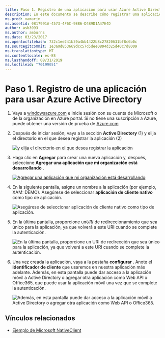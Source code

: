 ```yaml
---
title: Paso 1. Registro de una aplicación para usar Azure Active Directory
description: En este documento se describe cómo registrar una aplicación de Azure con Azure Active Directory para que los clientes móviles puedan acceder de forma segura a ella.
ms.prod: xamarin
ms.assetid: 0B17991A-4573-4F6C-9E86-D4B9D1A47E4D
author: asb3993
ms.author: amburns
ms.date: 03/23/2017
ms.openlocfilehash: 732c1ee241b39a4bb1422b8c27820631bf8c6b0c
ms.sourcegitcommit: 1e3a0d853669dcc57d5dee0894d325d40c7d8009
ms.translationtype: MT
ms.contentlocale: es-ES
ms.lasthandoff: 08/31/2019
ms.locfileid: "70199051"
---
```

# <a name="step-1-register-an-app-to-use-azure-active-directory"></a>Paso 1. Registro de una aplicación para usar Azure Active Directory

1. Vaya a [windowsazure.com](https://manage.windowsazure.com) e inicie sesión con su cuenta de Microsoft o de la organización en Azure portal. Si no tiene una suscripción a Azure, puede obtener una versión de prueba de [Azure.com](https://www.azure.com)

2. Después de iniciar sesión, vaya a la sección **Active Directory** (1) y elija el directorio en el que desea registrar la aplicación (2)

   [![](register-images/01.-active-directory-in-azure-portal-sml.jpg "y elija el directorio en el que desea registrar la aplicación")](register-images/01.-active-directory-in-azure-portal.jpg#lightbox)

3. Haga clic en **Agregar** para crear una nueva aplicación y, después, seleccione **Agregar una aplicación que mi organización está desarrollando** .

   [![](register-images/02.-add-new-application-sml.jpg "Agregar una aplicación que mi organización está desarrollando")](register-images/02.-add-new-application.jpg#lightbox)

4. En la siguiente pantalla, asigne un nombre a la aplicación (por ejemplo, XAM: DEMO).
   Asegúrese de seleccionar **aplicación de cliente nativo** como tipo de aplicación.

   ![](register-images/03.-app-name.jpg "Asegúrese de seleccionar aplicación de cliente nativo como tipo de aplicación.")

5. En la última pantalla, proporcione un*URI* de redireccionamiento que sea único para la aplicación, ya que volverá a este URI cuando se complete la autenticación.

   ![](register-images/04.-app-redirect.jpg "En la última pantalla, proporcione un URI de redirección que sea único para la aplicación, ya que volverá a este URI cuando se complete la autenticación.")

6. Una vez creada la aplicación, vaya a la pestaña **configurar** . Anote el **identificador de cliente** que usaremos en nuestra aplicación más adelante. Además, en esta pantalla puede dar acceso a la aplicación móvil a Active Directory o agregar otra aplicación como Web API o Office365, que puede usar la aplicación móvil una vez que se complete la autenticación.

   ![](register-images/05.-configure.jpg "Además, en esta pantalla puede dar acceso a la aplicación móvil a Active Directory o agregar otra aplicación como Web API o Office365.")



## <a name="related-links"></a>Vínculos relacionados

- [Ejemplo de Microsoft NativeClient](https://github.com/AzureADSamples/NativeClient-MultiTarget-DotNet)
